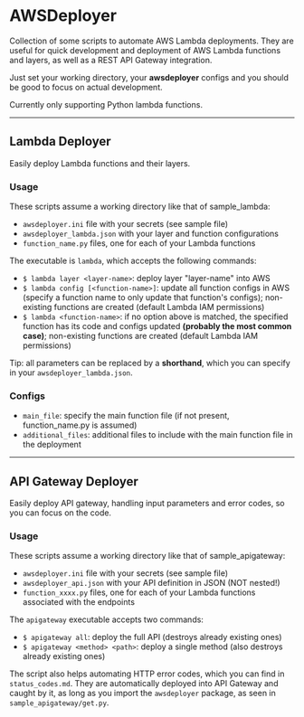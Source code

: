 # AWSDeployer

Collection of some scripts to automate AWS Lambda deployments. They are useful for quick development and deployment of AWS Lambda functions and layers, as well as a REST API Gateway integration.

Just set your working directory, your __awsdeployer__ configs and you should be good to focus on actual development.

Currently only supporting Python lambda functions.

---

## Lambda Deployer
Easily deploy Lambda functions and their layers.

### Usage
These scripts assume a working directory like that of sample_lambda:
* `awsdeployer.ini` file with your secrets (see sample file)
* `awsdeployer_lambda.json` with your layer and function configurations
* `function_name.py` files, one for each of your Lambda functions

The executable is `lambda`, which accepts the following commands:
* `$ lambda layer <layer-name>`: deploy layer "layer-name" into AWS
* `$ lambda config [<function-name>]`: update all function configs in AWS (specify a function name to only update that function's configs); non-existing functions are created (default Lambda IAM permissions)
* `$ lambda <function-name>`: if no option above is matched, the specified function has its code and configs updated **(probably the most common case)**; non-existing functions are created (default Lambda IAM permissions)

Tip: all <function-name> parameters can be replaced by a __shorthand__, which you can specify in your `awsdeployer_lambda.json`.

### Configs
* `main_file`: specify the main function file (if not present, function_name.py is assumed)
* `additional_files`: additional files to include with the main function file in the deployment

---

## API Gateway Deployer
Easily deploy API gateway, handling input parameters and error codes, so you can focus on the code.

### Usage
These scripts assume a working directory like that of sample_apigateway:
* `awsdeployer.ini` file with your secrets (see sample file)
* `awsdeployer_api.json` with your API definition in JSON (NOT nested!)
* `function_xxxx.py` files, one for each of your Lambda functions associated with the endpoints

The `apigateway` executable accepts two commands:
* `$ apigateway all`: deploy the full API (destroys already existing ones)
* `$ apigateway <method> <path>`: deploy a single method (also destroys already existing ones)

The script also helps automating HTTP error codes, which you can find in `status_codes.md`. They are automatically deployed into API Gateway and caught by it, as long as you import the `awsdeployer` package, as seen in `sample_apigateway/get.py`.
